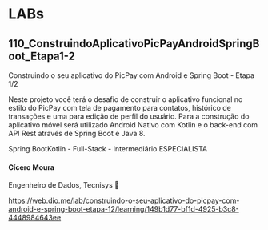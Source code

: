 # LABs

## 110_ConstruindoAplicativoPicPayAndroidSpringBoot_Etapa1-2

Construindo o seu aplicativo do PicPay com Android e Spring Boot - Etapa 1/2

Neste projeto você terá o desafio de construir o aplicativo funcional no estilo do PicPay com tela de pagamento para contatos, histórico de transações e uma para edição de perfil do usuário. Para a construção do aplicativo móvel será utilizado Android Nativo com Kotlin e o back-end com API Rest através de Spring Boot e Java 8.

Spring BootKotlin - Full-Stack - Intermediário
ESPECIALISTA
####  Cícero Moura
Engenheiro de Dados, Tecnisys


https://web.dio.me/lab/construindo-o-seu-aplicativo-do-picpay-com-android-e-spring-boot-etapa-12/learning/149b1d77-bf1d-4925-b3c8-4448984643ee
